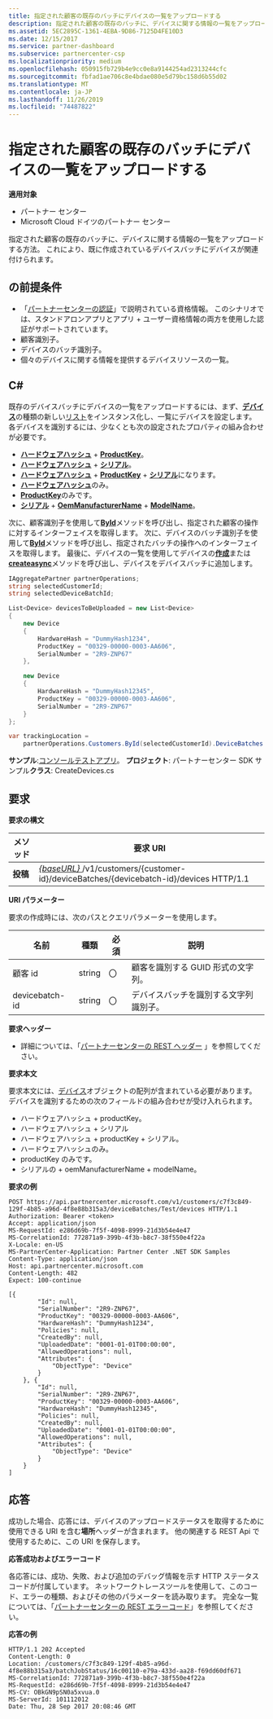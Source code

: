 ```yaml
---
title: 指定された顧客の既存のバッチにデバイスの一覧をアップロードする
description: 指定された顧客の既存のバッチに、デバイスに関する情報の一覧をアップロードする方法。 これにより、既に作成されているデバイスバッチにデバイスが関連付けられます。
ms.assetid: 5EC2895C-1361-4EBA-9D86-7125D4FE10D3
ms.date: 12/15/2017
ms.service: partner-dashboard
ms.subservice: partnercenter-csp
ms.localizationpriority: medium
ms.openlocfilehash: 050915fb729b4e9cc0e8a9144254ad2313244cfc
ms.sourcegitcommit: fbfad1ae706c8e4bdae080e5d79bc158d6b55d02
ms.translationtype: MT
ms.contentlocale: ja-JP
ms.lasthandoff: 11/26/2019
ms.locfileid: "74487822"
---
```

# <a name="upload-a-list-of-devices-to-an-existing-batch-for-the-specified-customer"></a>指定された顧客の既存のバッチにデバイスの一覧をアップロードする


**適用対象**

- パートナー センター
- Microsoft Cloud ドイツのパートナー センター

指定された顧客の既存のバッチに、デバイスに関する情報の一覧をアップロードする方法。 これにより、既に作成されているデバイスバッチにデバイスが関連付けられます。

## <a name="span-idprerequisitesspan-idprerequisitesspan-idprerequisitesprerequisites"></a><span id="Prerequisites"/><span id="prerequisites"/><span id="PREREQUISITES"/>の前提条件


- 「[パートナーセンターの認証](partner-center-authentication.md)」で説明されている資格情報。 このシナリオでは、スタンドアロンアプリとアプリ + ユーザー資格情報の両方を使用した認証がサポートされています。
- 顧客識別子。
- デバイスのバッチ識別子。
- 個々のデバイスに関する情報を提供するデバイスリソースの一覧。

## <a name="span-idc_span-idc_c"></a><span id="C_"/><span id="c_"/>C#


既存のデバイスバッチにデバイスの一覧をアップロードするには、まず、[**デバイス**](https://docs.microsoft.com/dotnet/api/microsoft.store.partnercenter.models.devicesdeployment.device)の種類の新しい[リスト](https://docs.microsoft.com/dotnet/api/system.collections.generic.list-1)をインスタンス化し、一覧にデバイスを設定します。 各デバイスを識別するには、少なくとも次の設定されたプロパティの組み合わせが必要です。

- [**ハードウェアハッシュ**](https://docs.microsoft.com/dotnet/api/microsoft.store.partnercenter.models.devicesdeployment.device.hardwarehash) + [**ProductKey**](https://docs.microsoft.com/dotnet/api/microsoft.store.partnercenter.models.devicesdeployment.device.productkey)。
- [**ハードウェアハッシュ**](https://docs.microsoft.com/dotnet/api/microsoft.store.partnercenter.models.devicesdeployment.device.hardwarehash) + [**シリアル**](https://docs.microsoft.com/dotnet/api/microsoft.store.partnercenter.models.devicesdeployment.device.serialnumber)。
- [**ハードウェアハッシュ**](https://docs.microsoft.com/dotnet/api/microsoft.store.partnercenter.models.devicesdeployment.device.hardwarehash) + [**ProductKey**](https://docs.microsoft.com/dotnet/api/microsoft.store.partnercenter.models.devicesdeployment.device.productkey) + [**シリアル**](https://docs.microsoft.com/dotnet/api/microsoft.store.partnercenter.models.devicesdeployment.device.serialnumber)になります。
- [**ハードウェアハッシュ**](https://docs.microsoft.com/dotnet/api/microsoft.store.partnercenter.models.devicesdeployment.device.hardwarehash)のみ。
- [**ProductKey**](https://docs.microsoft.com/dotnet/api/microsoft.store.partnercenter.models.devicesdeployment.device.productkey)のみです。
- [**シリアル**](https://docs.microsoft.com/dotnet/api/microsoft.store.partnercenter.models.devicesdeployment.device.serialnumber) + [**OemManufacturerName**](https://docs.microsoft.com/dotnet/api/microsoft.store.partnercenter.models.devicesdeployment.device.oemmanufacturername) + [**ModelName**](https://docs.microsoft.com/dotnet/api/microsoft.store.partnercenter.models.devicesdeployment.device.modelname)。

次に、顧客識別子を使用して[**ById**](https://docs.microsoft.com/dotnet/api/microsoft.store.partnercenter.customers.icustomercollection.byid)メソッドを呼び出し、指定された顧客の操作に対するインターフェイスを取得します。 次に、デバイスのバッチ識別子を使用して[**ById**](https://docs.microsoft.com/dotnet/api/microsoft.store.partnercenter.devicesdeployment.idevicesbatchcollection.byid)メソッドを呼び出し、指定されたバッチの操作へのインターフェイスを取得します。 最後に、デバイスの一覧を使用してデバイスの[**作成**](https://docs.microsoft.com/dotnet/api/microsoft.store.partnercenter.devicesdeployment.idevicecollection.create)または[**createasync**](https://docs.microsoft.com/dotnet/api/microsoft.store.partnercenter.devicesdeployment.idevicecollection.createasync)メソッドを呼び出し、デバイスをデバイスバッチに追加します。

``` csharp
IAggregatePartner partnerOperations;
string selectedCustomerId;
string selectedDeviceBatchId;

List<Device> devicesToBeUploaded = new List<Device>
{
    new Device
    {
        HardwareHash = "DummyHash1234",
        ProductKey = "00329-00000-0003-AA606",
        SerialNumber = "2R9-ZNP67"
    },

    new Device
    {
        HardwareHash = "DummyHash12345",
        ProductKey = "00329-00000-0003-AA606",
        SerialNumber = "2R9-ZNP67"
    }
};

var trackingLocation = 
    partnerOperations.Customers.ById(selectedCustomerId).DeviceBatches.ById(selectedDeviceBatchId).Devices.Create(devicesToBeUploaded);
```

**サンプル**:[コンソールテストアプリ](console-test-app.md)。 **プロジェクト**: パートナーセンター SDK サンプル**クラス**: CreateDevices.cs

## <a name="span-idrequestspan-idrequestspan-idrequestrequest"></a><span id="Request"/><span id="request"/><span id="REQUEST"/>要求


**要求の構文**

| メソッド   | 要求 URI                                                                                                            |
|----------|------------------------------------------------------------------------------------------------------------------------|
| **投稿** | [ *{baseURL}* ](partner-center-rest-urls.md)/v1/customers/{customer-id}/deviceBatches/{devicebatch-id}/devices HTTP/1.1 |

 

**URI パラメーター**

要求の作成時には、次のパスとクエリパラメーターを使用します。

| 名前           | 種類   | 必須 | 説明                                           |
|----------------|--------|----------|-------------------------------------------------------|
| 顧客 id    | string | 〇      | 顧客を識別する GUID 形式の文字列。 |
| devicebatch-id | string | 〇      | デバイスバッチを識別する文字列識別子。 |

 

**要求ヘッダー**

- 詳細については、「[パートナーセンターの REST ヘッダー](headers.md) 」を参照してください。

**要求本文**

要求本文には、[デバイス](device-deployment-resources.md#device)オブジェクトの配列が含まれている必要があります。 デバイスを識別するための次のフィールドの組み合わせが受け入れられます。

- ハードウェアハッシュ + productKey。
- ハードウェアハッシュ + シリアル
- ハードウェアハッシュ + productKey + シリアル。
- ハードウェアハッシュのみ。
- productKey のみです。
- シリアルの + oemManufacturerName + modelName。

**要求の例**

```http
POST https://api.partnercenter.microsoft.com/v1/customers/c7f3c849-129f-4b85-a96d-4f8e88b315a3/deviceBatches/Test/devices HTTP/1.1
Authorization: Bearer <token>
Accept: application/json
MS-RequestId: e286d69b-7f5f-4098-8999-21d3b54e4e47
MS-CorrelationId: 772871a9-399b-4f3b-b8c7-38f550e4f22a
X-Locale: en-US
MS-PartnerCenter-Application: Partner Center .NET SDK Samples
Content-Type: application/json
Host: api.partnercenter.microsoft.com
Content-Length: 482
Expect: 100-continue

[{
        "Id": null,
        "SerialNumber": "2R9-ZNP67",
        "ProductKey": "00329-00000-0003-AA606",
        "HardwareHash": "DummyHash1234",
        "Policies": null,
        "CreatedBy": null,
        "UploadedDate": "0001-01-01T00:00:00",
        "AllowedOperations": null,
        "Attributes": {
            "ObjectType": "Device"
        }
    }, {
        "Id": null,
        "SerialNumber": "2R9-ZNP67",
        "ProductKey": "00329-00000-0003-AA606",
        "HardwareHash": "DummyHash12345",
        "Policies": null,
        "CreatedBy": null,
        "UploadedDate": "0001-01-01T00:00:00",
        "AllowedOperations": null,
        "Attributes": {
            "ObjectType": "Device"
        }
    }
]
```

## <a name="span-idresponsespan-idresponsespan-idresponseresponse"></a><span id="Response"/><span id="response"/><span id="RESPONSE"/>応答


成功した場合、応答には、デバイスのアップロードステータスを取得するために使用できる URI を含む**場所**ヘッダーが含まれます。 他の関連する REST Api で使用するために、この URI を保存します。

**応答成功およびエラーコード**

各応答には、成功、失敗、および追加のデバッグ情報を示す HTTP ステータスコードが付属しています。 ネットワークトレースツールを使用して、このコード、エラーの種類、およびその他のパラメーターを読み取ります。 完全な一覧については、「[パートナーセンターの REST エラーコード](error-codes.md)」を参照してください。

**応答の例**

```http
HTTP/1.1 202 Accepted
Content-Length: 0
Location: /customers/c7f3c849-129f-4b85-a96d-4f8e88b315a3/batchJobStatus/16c00110-e79a-433d-aa28-f69dd60df671
MS-CorrelationId: 772871a9-399b-4f3b-b8c7-38f550e4f22a
MS-RequestId: e286d69b-7f5f-4098-8999-21d3b54e4e47
MS-CV: OBkGN9pSN0a5xvua.0
MS-ServerId: 101112012
Date: Thu, 28 Sep 2017 20:08:46 GMT
```

 

 




